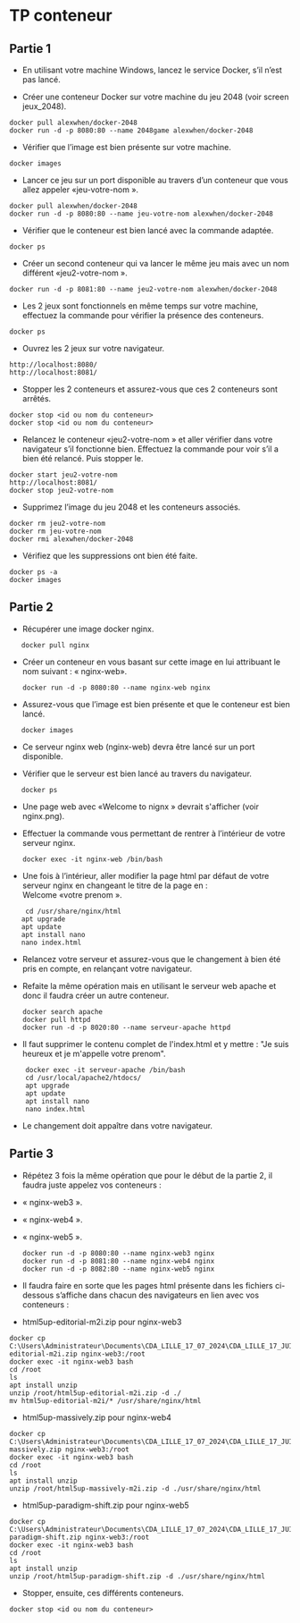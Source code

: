 # TP conteneur

## Partie 1

- En utilisant votre machine Windows, lancez le service Docker, s’il n’est pas lancé.

- Créer une conteneur Docker sur votre machine du jeu 2048 (voir screen jeux_2048).

```
docker pull alexwhen/docker-2048
docker run -d -p 8080:80 --name 2048game alexwhen/docker-2048
```

- Vérifier que l’image est bien présente sur votre machine.

```
docker images
```

- Lancer ce jeu sur un port disponible au travers d’un conteneur que vous allez appeler «jeu-votre-nom ». 

```
docker pull alexwhen/docker-2048
docker run -d -p 8080:80 --name jeu-votre-nom alexwhen/docker-2048
```

- Vérifier que le conteneur est bien lancé avec la commande adaptée.

```
docker ps
```

- Créer un second conteneur qui va lancer le même jeu mais avec un nom différent «jeu2-votre-nom ».

```
docker run -d -p 8081:80 --name jeu2-votre-nom alexwhen/docker-2048
```

- Les 2 jeux sont fonctionnels en même temps sur votre machine, effectuez la commande pour vérifier la présence des conteneurs.

```
docker ps
```

- Ouvrez les 2 jeux sur votre navigateur. 

```
http://localhost:8080/
http://localhost:8081/
```

- Stopper les 2 conteneurs et assurez-vous que ces 2 conteneurs sont arrêtés.

```
docker stop <id ou nom du conteneur>
docker stop <id ou nom du conteneur>
```

- Relancez le conteneur «jeu2-votre-nom » et aller vérifier dans votre navigateur s’il fonctionne bien. Effectuez la commande pour voir s’il a bien été relancé. Puis stopper le. 

```
docker start jeu2-votre-nom
http://localhost:8081/
docker stop jeu2-votre-nom
```

- Supprimez l’image du jeu 2048 et les conteneurs associés.

```
docker rm jeu2-votre-nom
docker rm jeu-votre-nom
docker rmi alexwhen/docker-2048
```

- Vérifiez que les suppressions ont bien été faite.

```
docker ps -a
docker images
```


## Partie 2


- Récupérer une image docker nginx.

```
   docker pull nginx
```

- Créer un conteneur en vous basant sur cette image en lui attribuant le nom suivant : « nginx-web».

    ```
    docker run -d -p 8080:80 --name nginx-web nginx
    ```

- Assurez-vous que l’image est bien présente et que le conteneur est bien lancé.

```
   docker images
```

- Ce serveur nginx web (nginx-web) devra être lancé sur un port disponible.

- Vérifier que le serveur est bien lancé au travers du navigateur.

```
   docker ps
```

- Une page web avec «Welcome to nignx » devrait s'afficher (voir nginx.png). 

- Effectuer la commande vous permettant de rentrer à l’intérieur de votre serveur nginx.

    ```
    docker exec -it nginx-web /bin/bash
    ```

- Une fois à l’intérieur, aller modifier la page html par défaut de votre serveur nginx en changeant le titre de la page en :  
Welcome «votre prenom ».

```
    cd /usr/share/nginx/html
   apt upgrade
   apt update
   apt install nano
   nano index.html
```

- Relancez votre serveur et assurez-vous que le changement à bien été pris en compte, en relançant votre navigateur.

- Refaite la même opération mais en utilisant le serveur web apache et donc il faudra créer un autre conteneur.

    ```
    docker search apache
    docker pull httpd
    docker run -d -p 8020:80 --name serveur-apache httpd
    ```

- Il faut supprimer le contenu complet de l'index.html et y mettre : "Je suis heureux et je m'appelle votre prenom".

```
    docker exec -it serveur-apache /bin/bash
    cd /usr/local/apache2/htdocs/
    apt upgrade
    apt update
    apt install nano
    nano index.html
```

- Le changement doit appaître dans votre navigateur.

## Partie 3


- Répétez 3 fois la même opération que pour le début de la partie 2, il faudra juste appelez vos conteneurs :

- « nginx-web3 ».

- « nginx-web4 ».

- « nginx-web5 ».


    ```
    docker run -d -p 8080:80 --name nginx-web3 nginx
    docker run -d -p 8081:80 --name nginx-web4 nginx
    docker run -d -p 8082:80 --name nginx-web5 nginx
    ```

- Il faudra faire en sorte que les pages html présente dans les fichiers ci-dessous s’affiche dans chacun des navigateurs en lien avec vos conteneurs :

- html5up-editorial-m2i.zip pour nginx-web3

```
docker cp C:\Users\Administrateur\Documents\CDA_LILLE_17_07_2024\CDA_LILLE_17_JUILLET\docker\exercice\files_tp_conteneur\html5up-editorial-m2i.zip nginx-web3:/root
docker exec -it nginx-web3 bash
cd /root
ls
apt install unzip
unzip /root/html5up-editorial-m2i.zip -d ./
mv html5up-editorial-m2i/* /usr/share/nginx/html
```

- html5up-massively.zip pour nginx-web4

```
docker cp C:\Users\Administrateur\Documents\CDA_LILLE_17_07_2024\CDA_LILLE_17_JUILLET\docker\exercice\files_tp_conteneur\html5up-massively.zip nginx-web3:/root
docker exec -it nginx-web3 bash
cd /root
ls
apt install unzip
unzip /root/html5up-massively-m2i.zip -d ./usr/share/nginx/html
```

- html5up-paradigm-shift.zip pour nginx-web5


```
docker cp C:\Users\Administrateur\Documents\CDA_LILLE_17_07_2024\CDA_LILLE_17_JUILLET\docker\exercice\files_tp_conteneur\html5up-paradigm-shift.zip nginx-web3:/root
docker exec -it nginx-web3 bash
cd /root
ls
apt install unzip
unzip /root/html5up-paradigm-shift.zip -d ./usr/share/nginx/html
```

- Stopper, ensuite, ces différents conteneurs.

```
docker stop <id ou nom du conteneur>
```
